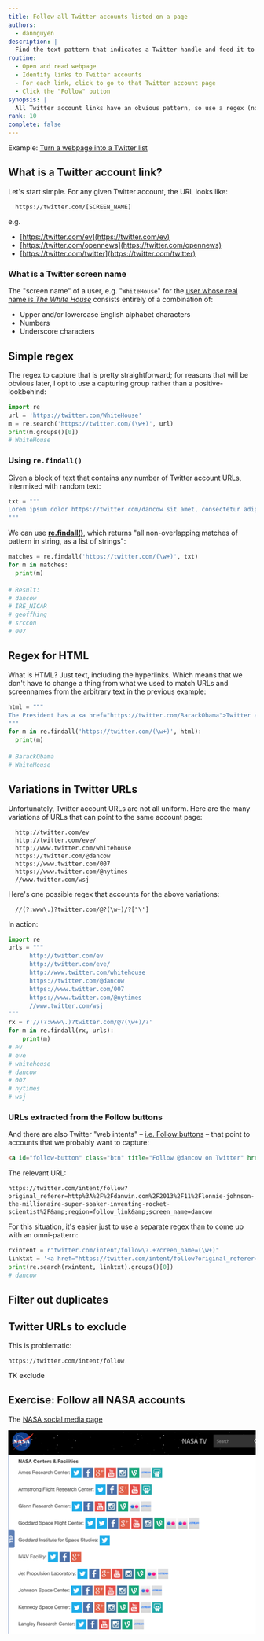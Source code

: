 ```yaml
---
title: Follow all Twitter accounts listed on a page
authors:
  - dannguyen
description: |
  Find the text pattern that indicates a Twitter handle and feed it to the API.
routine:
  - Open and read webpage
  - Identify links to Twitter accounts
  - For each link, click to go to that Twitter account page
  - Click the "Follow" button
synopsis: |
  All Twitter account links have an obvious pattern, so use a regex (no HTML parsing needed!) to extract them, then one-by-one, use the Twitter API endpoint to execute a "follow" action.
rank: 10
complete: false
---
```




Example: [Turn a webpage into a Twitter list](https://gist.github.com/dannguyen/ab198eb61aaed4966bbf)




## What is a Twitter account link?

Let's start simple. For any given Twitter account, the URL looks like:

      https://twitter.com/[SCREEN_NAME]

e.g.

- [https://twitter.com/ev](https://twitter.com/ev)
- [https://twitter.com/opennews](https://twitter.com/opennews)
- [https://twitter.com/twitter](https://twitter.com/twitter)

### What is a Twitter screen name

The "screen name" of a user, e.g. "`WhiteHouse`" for the [user whose real name is _The White House_](https://twitter.com/WhiteHouse) consists entirely of a combination of:

- Upper and/or lowercase English alphabet characters
- Numbers
- Underscore characters


## Simple regex

The regex to capture that is pretty straightforward; for reasons that will be obvious later, I opt to use a capturing group rather than a positive-lookbehind:

~~~py
import re
url = 'https://twitter.com/WhiteHouse'
m = re.search('https://twitter.com/(\w+)', url)
print(m.groups()[0])
# WhiteHouse
~~~


### Using `re.findall()`

Given a block of text that contains any number of Twitter account URLs, intermixed with random text:

~~~py
txt = """
Lorem ipsum dolor https://twitter.com/dancow sit amet, consectetur adipisicing elit. https://twitter.com/IRE_NICAR unde consequatur et, vel possimus https://twitter.com/geoffhing iure doloremque soluta https://twitter.com/srccon, adipisci nemo eligendi voluptates fugit dicta. Labore rem earum, architecto minima https://twitter.com/007
"""
~~~

We can use [__re.findall()__](https://docs.python.org/3/library/re.html#re.findall), which returns "all non-overlapping matches of pattern in string, as a list of strings":

~~~py
matches = re.findall('https://twitter.com/(\w+)', txt)
for m in matches:
  print(m)

# Result:
# dancow
# IRE_NICAR
# geoffhing
# srccon
# 007
~~~


## Regex for HTML

What is HTML? Just text, including the hyperlinks. Which means that we don't have to change a thing from what we used to match URLs and screennames from the arbitrary text in the previous example:

~~~py
html = """
The President has a <a href="https://twitter.com/BarackObama">Twitter account</a> but he sometimes tweets from the <a href="https://twitter.com/WhiteHouse">White House's account</a>
"""
for m in re.findall('https://twitter.com/(\w+)', html):
  print(m)

# BarackObama
# WhiteHouse
~~~


## Variations in Twitter URLs

Unfortunately, Twitter account URLs are not all uniform. Here are the many variations of URLs that can point to the same account page:

      http://twitter.com/ev        
      http://twitter.com/eve/
      http://www.twitter.com/whitehouse
      https://twitter.com/@dancow
      https://www.twitter.com/007
      https://www.twitter.com/@nytimes
      //www.twitter.com/wsj


Here's one possible regex that accounts for the above variations:

      //(?:www\.)?twitter.com/@?(\w+)/?["\']


In action:

~~~py
import re
urls = """
      http://twitter.com/ev
      http://twitter.com/eve/
      http://www.twitter.com/whitehouse
      https://twitter.com/@dancow
      https://www.twitter.com/007
      https://www.twitter.com/@nytimes
      //www.twitter.com/wsj
"""
rx = r'//(?:www\.)?twitter.com/@?(\w+)/?'
for m in re.findall(rx, urls):
    print(m)
# ev
# eve
# whitehouse
# dancow
# 007
# nytimes
# wsj
~~~




### URLs extracted from the Follow buttons

And there are also Twitter "web intents" &ndash; [i.e. Follow buttons](https://dev.twitter.com/web/follow-button/web-intent) &ndash; that point to accounts that we probably want to capture:

~~~html
<a id="follow-button" class="btn" title="Follow @dancow on Twitter" href="https://twitter.com/intent/follow?original_referer=http%3A%2F%2Fdanwin.com%2F2013%2F11%2Flonnie-johnson-the-millionaire-super-soaker-inventing-rocket-scientist%2F&amp;region=follow_link&amp;screen_name=dancow&amp;tw_p=followbutton"><i></i><span class="label" id="l">Follow <b>@dancow</b></span></a>
~~~

The relevant URL:

    https://twitter.com/intent/follow?original_referer=http%3A%2F%2Fdanwin.com%2F2013%2F11%2Flonnie-johnson-the-millionaire-super-soaker-inventing-rocket-scientist%2F&amp;region=follow_link&amp;screen_name=dancow


For this situation, it's easier just to use a separate regex than to come up with an omni-pattern:

~~~py
rxintent = r"twitter.com/intent/follow\?.+?creen_name=(\w+)"
linktxt = '<a href="https://twitter.com/intent/follow?original_referer=http%3A%2F%2Fdanwin.com%2F2013%2F11%2Flonnie-johnson-the-millionaire-super-soaker-inventing-rocket-scientist%2F&amp;region=follow_link&amp;screen_name=dancow">button</a>'
print(re.search(rxintent, linktxt).groups()[0])
# dancow
~~~


## Filter out duplicates




## Twitter URLs to exclude

This is problematic:

~~~
https://twitter.com/intent/follow
~~~


TK exclude







## Exercise: Follow all NASA accounts

The [NASA social media page](http://www.nasa.gov/socialmedia)

![image](/files/images/nasasocialmedia.png)


